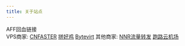 ```yaml
---
title: 关于站点
---
```

<div text-10 animate-bounce>AFF回血链接</div>
VPS商家:
<a href="https://cnfaster.com/recommend/QvykvI5qPLw2">CNFASTER</a>
<a href="https://www.lxc.wiki/aff/PCKUCKNQ">拼好鸡</a>
<a href="https://bytevirt.com/aff.php?aff=1025">Bytevirt</a>
其他商家:
<a href="https://nnr.moe?aff=16990">NNR流量转发</a>
<a href="https://paoluz.link/?code=faFl">跑路云机场</a>